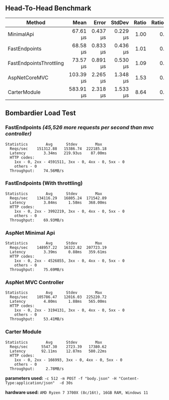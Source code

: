 ## Head-To-Head Benchmark

|                  Method |      Mean |    Error |   StdDev | Ratio | RatioSD |  Gen 0 |  Gen 1 | Allocated |
|------------------------ |----------:|---------:|---------:|------:|--------:|-------:|-------:|----------:|
|              MinimalApi |  67.61 μs | 0.437 μs | 0.229 μs |  1.00 |    0.00 | 2.4000 |      - |     20 KB |
|           FastEndpoints |  68.58 μs | 0.833 μs | 0.436 μs |  1.01 |    0.01 | 2.3000 |      - |     19 KB |
| FastEndpointsThrottling |  73.57 μs | 0.891 μs | 0.530 μs |  1.09 |    0.01 | 2.5000 | 0.2000 |     21 KB |
|           AspNetCoreMVC | 103.39 μs | 2.265 μs | 1.348 μs |  1.53 |    0.02 | 3.1000 | 0.1000 |     26 KB |
|            CarterModule | 583.91 μs | 2.318 μs | 1.533 μs |  8.64 |    0.03 | 5.7000 | 2.8000 |     47 KB |

## Bombardier Load Test

### FastEndpoints *(45,526 more requests per second than mvc controller)*
```
Statistics        Avg      Stdev        Max
  Reqs/sec    151312.88   15386.74  222185.18
  Latency        3.34ms   219.93us    87.00ms
  HTTP codes:
    1xx - 0, 2xx - 4591511, 3xx - 0, 4xx - 0, 5xx - 0
    others - 0
  Throughput:    74.56MB/s
```
### FastEndpoints (With throttling)
```
Statistics        Avg      Stdev        Max
  Reqs/sec    134116.29   16805.24  171542.89
  Latency        3.84ms     1.58ms   368.00ms
  HTTP codes:
    1xx - 0, 2xx - 3992219, 3xx - 0, 4xx - 0, 5xx - 0
    others - 0
  Throughput:    69.93MB/s
```
### AspNet Minimal Api
```
Statistics        Avg      Stdev        Max
  Reqs/sec    148957.22   16322.82  207723.19
  Latency        3.39ms     0.88ms   359.61ms
  HTTP codes:
    1xx - 0, 2xx - 4526855, 3xx - 0, 4xx - 0, 5xx - 0
    others - 0
  Throughput:    75.69MB/s
```
### AspNet MVC Controller
```
Statistics        Avg      Stdev        Max
  Reqs/sec    105786.47   12016.03  225220.72
  Latency        4.80ms     1.88ms   565.00ms
  HTTP codes:
    1xx - 0, 2xx - 3194131, 3xx - 0, 4xx - 0, 5xx - 0
    others - 0
  Throughput:    53.41MB/s
```
### Carter Module
```
Statistics        Avg      Stdev        Max
  Reqs/sec      5547.30    2723.39   17380.62
  Latency       92.11ms    12.87ms   580.22ms
  HTTP codes:
    1xx - 0, 2xx - 166993, 3xx - 0, 4xx - 0, 5xx - 0
    others - 0
  Throughput:     2.78MB/s
```

**parameters used:** `-c 512 -m POST -f "body.json" -H "Content-Type:application/json"  -d 30s`

**hardware used:** `AMD Ryzen 7 3700X (8c/16t), 16GB RAM, Windows 11`

<!-- .\bomb.exe -c 512 -m POST -f "body.json" -H "Content-Type:application/json"  -d 30s http://localhost:5000/benchmark/ok/123 -->
<!-- .\bomb.exe -c 512 -m POST -f "body.json" -H "Content-Type:application/json" -H "X-Forwarded-For:000.000.000.000"  -d 30s http://localhost:5000/benchmark/throttle/123 -->

<!-- ```
{
  "FirstName": "xxc",
  "LastName": "yyy",
  "Age": 23,
  "PhoneNumbers": [
    "1111111111",
    "2222222222",
    "3333333333",
    "4444444444",
    "5555555555"
  ]
}
``` -->

